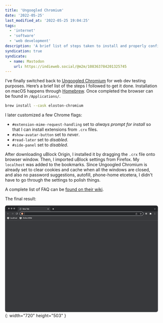 ```yaml
---
title: 'Ungoogled Chromium'
date: '2022-05-25'
last_modified_at: '2022-05-25 19:04:25'
tags:
  - 'internet'
  - 'software'
  - 'web development'
description: 'A brief list of steps taken to install and properly configure Ungoogled Chromium for pure web development testing purposes on macOS.'
syndication: true
syndicate:
  - name: Mastodon
    url: https://indieweb.social/@m2m/108363784201325745
---
```

I’ve finally switched back to [Ungoogled Chromium](https://github.com/ungoogled-software/ungoogled-chromium) for web dev testing purposes. Here’s a brief list of the steps I followed to get it done. Installation on macOS happens through [Homebrew](https://brew.sh/). Once completed the browser can be found in `/Applications/`.

```bash
brew install --cask eloston-chromium
```

I later customized a few Chrome flags:

  - `#extension-mime-request-handling` set to _always prompt for install_ so that I can install extensions from `.crx` files.
  - `#show-avatar-button` set to _never_.
  - `#read-later` set to _disabled_.
  - `#side-panel` set to _disabled_.

After downloading uBlock Origin, I installed it by dragging the `.crx` file onto browser window. Then, I imported uBlock settings from Firefox. My `localhost` was added to the bookmarks. Since Ungoogled Chromium is already set to clear cookies and cache when all the windows are closed, and also no password suggestions, autofill, phone-home etcetera, I didn't have to go through the settings to polish things.

A complete list of FAQ can be [found on their wiki](https://ungoogled-software.github.io/ungoogled-chromium-wiki/faq).

The final result:

![Screenshot of an empty window of Ungoogled Chromium](/assets/images/ungoogled-chromium.png){: width="720" height="503" }